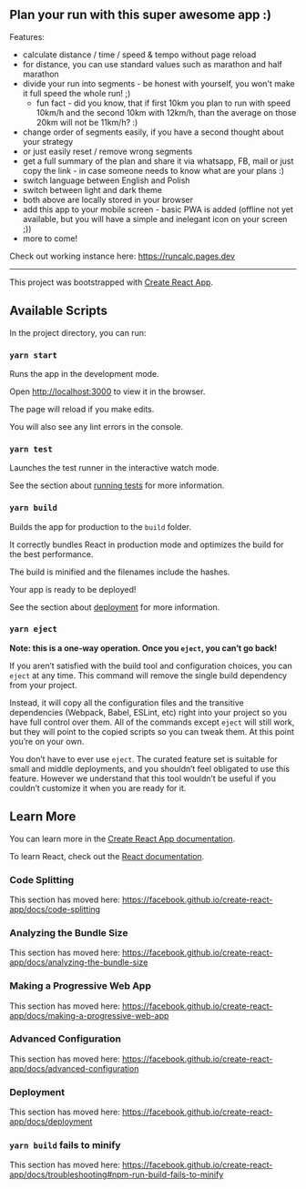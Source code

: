 
## Plan your run with this super awesome app :)

Features:
- calculate distance / time / speed & tempo without page reload
- for distance, you can use standard values such as marathon and half marathon
- divide your run into segments - be honest with yourself, you won't make it full speed the whole run! ;)
	- fun fact - did you know, that if first 10km you plan to run with speed 10km/h and the second 10km with 12km/h, than the average on those 20km will not be 11km/h? :)
- change order of segments easily, if you have a second thought about your strategy
- or just easily reset / remove wrong segments
- get a full summary of the plan and share it via whatsapp, FB, mail or just copy the link - in case someone needs to know what are your plans :)
- switch language between English and Polish
- switch between light and dark theme
- both above are locally stored in your browser
- add this app to your mobile screen - basic PWA is added (offline not yet available, but you will have a simple and inelegant icon on your screen ;))
- more to come!
  
Check out working instance here: https://runcalc.pages.dev

-----


This project was bootstrapped with [Create React App](https://github.com/facebook/create-react-app).

  

## Available Scripts

  

In the project directory, you can run:

  

### `yarn start`

  

Runs the app in the development mode.<br  />

Open [http://localhost:3000](http://localhost:3000) to view it in the browser.

  

The page will reload if you make edits.<br  />

You will also see any lint errors in the console.

  

### `yarn test`

  

Launches the test runner in the interactive watch mode.<br  />

See the section about [running tests](https://facebook.github.io/create-react-app/docs/running-tests) for more information.

  

### `yarn build`

  

Builds the app for production to the `build` folder.<br  />

It correctly bundles React in production mode and optimizes the build for the best performance.

  

The build is minified and the filenames include the hashes.<br  />

Your app is ready to be deployed!

  

See the section about [deployment](https://facebook.github.io/create-react-app/docs/deployment) for more information.

  

### `yarn eject`

  

**Note: this is a one-way operation. Once you `eject`, you can’t go back!**

  

If you aren’t satisfied with the build tool and configuration choices, you can `eject` at any time. This command will remove the single build dependency from your project.

  

Instead, it will copy all the configuration files and the transitive dependencies (Webpack, Babel, ESLint, etc) right into your project so you have full control over them. All of the commands except `eject` will still work, but they will point to the copied scripts so you can tweak them. At this point you’re on your own.

  

You don’t have to ever use `eject`. The curated feature set is suitable for small and middle deployments, and you shouldn’t feel obligated to use this feature. However we understand that this tool wouldn’t be useful if you couldn’t customize it when you are ready for it.

  

## Learn More

  

You can learn more in the [Create React App documentation](https://facebook.github.io/create-react-app/docs/getting-started).

  

To learn React, check out the [React documentation](https://reactjs.org/).

  

### Code Splitting

  

This section has moved here: https://facebook.github.io/create-react-app/docs/code-splitting

  

### Analyzing the Bundle Size

  

This section has moved here: https://facebook.github.io/create-react-app/docs/analyzing-the-bundle-size

  

### Making a Progressive Web App

  

This section has moved here: https://facebook.github.io/create-react-app/docs/making-a-progressive-web-app

  

### Advanced Configuration

  

This section has moved here: https://facebook.github.io/create-react-app/docs/advanced-configuration

  

### Deployment

  

This section has moved here: https://facebook.github.io/create-react-app/docs/deployment

  

### `yarn build` fails to minify

  

This section has moved here: https://facebook.github.io/create-react-app/docs/troubleshooting#npm-run-build-fails-to-minify
